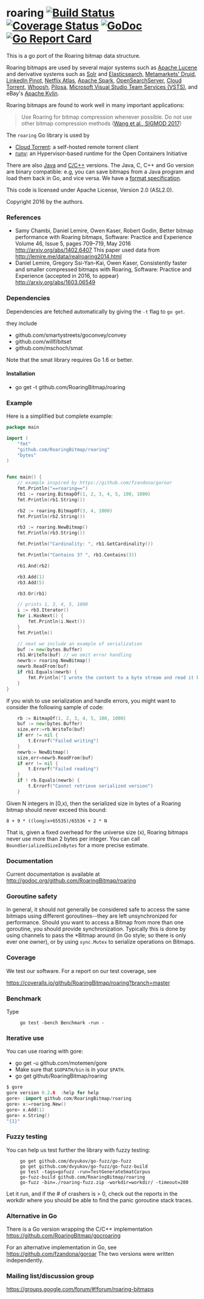 roaring [![Build Status](https://travis-ci.org/RoaringBitmap/roaring.png)](https://travis-ci.org/RoaringBitmap/roaring) [![Coverage Status](https://coveralls.io/repos/github/RoaringBitmap/roaring/badge.svg?branch=master)](https://coveralls.io/github/RoaringBitmap/roaring?branch=master) [![GoDoc](https://godoc.org/github.com/RoaringBitmap/roaring?status.svg)](https://godoc.org/github.com/RoaringBitmap/roaring) [![Go Report Card](https://goreportcard.com/badge/RoaringBitmap/roaring)](https://goreportcard.com/report/github.com/RoaringBitmap/roaring)
=============

This is a go port of the Roaring bitmap data structure.


Roaring bitmaps are used by several major systems such as [Apache Lucene][lucene] and derivative systems such as [Solr][solr] and
[Elasticsearch][elasticsearch], [Metamarkets' Druid][druid], [LinkedIn Pinot][pinot], [Netflix Atlas][atlas],  [Apache Spark][spark], [OpenSearchServer][opensearchserver], [Cloud Torrent][cloudtorrent], [Whoosh][whoosh],  [Pilosa][pilosa],  [Microsoft Visual Studio Team Services (VSTS)][vsts], and eBay's [Apache Kylin][kylin].

[lucene]: https://lucene.apache.org/
[solr]: https://lucene.apache.org/solr/
[elasticsearch]: https://www.elastic.co/products/elasticsearch
[druid]: http://druid.io/
[spark]: https://spark.apache.org/
[opensearchserver]: http://www.opensearchserver.com
[cloudtorrent]: https://github.com/jpillora/cloud-torrent
[whoosh]: https://bitbucket.org/mchaput/whoosh/wiki/Home
[pilosa]: https://www.pilosa.com/
[kylin]: http://kylin.apache.org/
[pinot]: http://github.com/linkedin/pinot/wiki
[vsts]: https://www.visualstudio.com/team-services/
[atlas]: https://github.com/Netflix/atlas

Roaring bitmaps are found to work well in many important applications:

> Use Roaring for bitmap compression whenever possible. Do not use other bitmap compression methods ([Wang et al., SIGMOD 2017](http://db.ucsd.edu/wp-content/uploads/2017/03/sidm338-wangA.pdf))


The ``roaring`` Go library is used by
* [Cloud Torrent](https://github.com/jpillora/cloud-torrent): a self-hosted remote torrent client
* [runv](https://github.com/hyperhq/runv): an Hypervisor-based runtime for the Open Containers Initiative

There are also  [Java](https://github.com/RoaringBitmap/RoaringBitmap) and [C/C++](https://github.com/RoaringBitmap/CRoaring) versions.  The Java, C, C++ and Go version are binary compatible: e.g,  you can save bitmaps
from a Java program and load them back in Go, and vice versa. We have a [format specification](https://github.com/RoaringBitmap/RoaringFormatSpec).


This code is licensed under Apache License, Version 2.0 (ASL2.0).

Copyright 2016 by the authors.


### References

-  Samy Chambi, Daniel Lemire, Owen Kaser, Robert Godin,
Better bitmap performance with Roaring bitmaps,
Software: Practice and Experience Volume 46, Issue 5, pages 709–719, May 2016
http://arxiv.org/abs/1402.6407 This paper used data from http://lemire.me/data/realroaring2014.html
- Daniel Lemire, Gregory Ssi-Yan-Kai, Owen Kaser, Consistently faster and smaller compressed bitmaps with Roaring, Software: Practice and Experience (accepted in 2016, to appear) http://arxiv.org/abs/1603.06549


### Dependencies

Dependencies are fetched automatically by giving the `-t` flag to `go get`.

they include

  - github.com/smartystreets/goconvey/convey
  - github.com/willf/bitset
  - github.com/mschoch/smat

Note that the smat library requires Go 1.6 or better.

#### Installation

  - go get -t github.com/RoaringBitmap/roaring


### Example

Here is a simplified but complete example:

```go
package main

import (
    "fmt"
    "github.com/RoaringBitmap/roaring"
    "bytes"
)


func main() {
    // example inspired by https://github.com/fzandona/goroar
    fmt.Println("==roaring==")
    rb1 := roaring.BitmapOf(1, 2, 3, 4, 5, 100, 1000)
    fmt.Println(rb1.String())

    rb2 := roaring.BitmapOf(3, 4, 1000)
    fmt.Println(rb2.String())

    rb3 := roaring.NewBitmap()
    fmt.Println(rb3.String())

    fmt.Println("Cardinality: ", rb1.GetCardinality())

    fmt.Println("Contains 3? ", rb1.Contains(3))

    rb1.And(rb2)

    rb3.Add(1)
    rb3.Add(5)

    rb3.Or(rb1)

    // prints 1, 3, 4, 5, 1000
    i := rb3.Iterator()
    for i.HasNext() {
        fmt.Println(i.Next())
    }
    fmt.Println()

    // next we include an example of serialization
    buf := new(bytes.Buffer)
    rb1.WriteTo(buf) // we omit error handling
    newrb:= roaring.NewBitmap()
    newrb.ReadFrom(buf)
    if rb1.Equals(newrb) {
    	fmt.Println("I wrote the content to a byte stream and read it back.")
    }
}
```

If you wish to use serialization and handle errors, you might want to
consider the following sample of code:

```go
	rb := BitmapOf(1, 2, 3, 4, 5, 100, 1000)
	buf := new(bytes.Buffer)
	size,err:=rb.WriteTo(buf)
	if err != nil {
		t.Errorf("Failed writing")
	}
	newrb:= NewBitmap()
	size,err=newrb.ReadFrom(buf)
	if err != nil {
		t.Errorf("Failed reading")
	}
	if ! rb.Equals(newrb) {
		t.Errorf("Cannot retrieve serialized version")
	}
```

Given N integers in [0,x), then the serialized size in bytes of
a Roaring bitmap should never exceed this bound:

`` 8 + 9 * ((long)x+65535)/65536 + 2 * N ``

That is, given a fixed overhead for the universe size (x), Roaring
bitmaps never use more than 2 bytes per integer. You can call
``BoundSerializedSizeInBytes`` for a more precise estimate.


### Documentation

Current documentation is available at http://godoc.org/github.com/RoaringBitmap/roaring

### Goroutine safety

In general, it should not generally be considered safe to access
the same bitmaps using different goroutines--they are left
unsynchronized for performance. Should you want to access
a Bitmap from more than one goroutine, you should
provide synchronization. Typically this is done by using channels to pass
the *Bitmap around (in Go style; so there is only ever one owner),
or by using `sync.Mutex` to serialize operations on Bitmaps.

### Coverage

We test our software. For a report on our test coverage, see

https://coveralls.io/github/RoaringBitmap/roaring?branch=master

### Benchmark

Type

         go test -bench Benchmark -run -

### Iterative use

You can use roaring with gore:

- go get -u github.com/motemen/gore
- Make sure that ``$GOPATH/bin`` is in your ``$PATH``.
- go get github/RoaringBitmap/roaring

```go
$ gore
gore version 0.2.6  :help for help
gore> :import github.com/RoaringBitmap/roaring
gore> x:=roaring.New()
gore> x.Add(1)
gore> x.String()
"{1}"
```


### Fuzzy testing

You can help us test further the library with fuzzy testing:

         go get github.com/dvyukov/go-fuzz/go-fuzz
         go get github.com/dvyukov/go-fuzz/go-fuzz-build
         go test -tags=gofuzz -run=TestGenerateSmatCorpus
         go-fuzz-build github.com/RoaringBitmap/roaring
         go-fuzz -bin=./roaring-fuzz.zip -workdir=workdir/ -timeout=200

Let it run, and if the # of crashers is > 0, check out the reports in
the workdir where you should be able to find the panic goroutine stack
traces.

### Alternative in Go

There is a Go version wrapping the C/C++ implementation https://github.com/RoaringBitmap/gocroaring

For an alternative implementation in Go, see https://github.com/fzandona/goroar
The two versions were written independently.


### Mailing list/discussion group

https://groups.google.com/forum/#!forum/roaring-bitmaps
